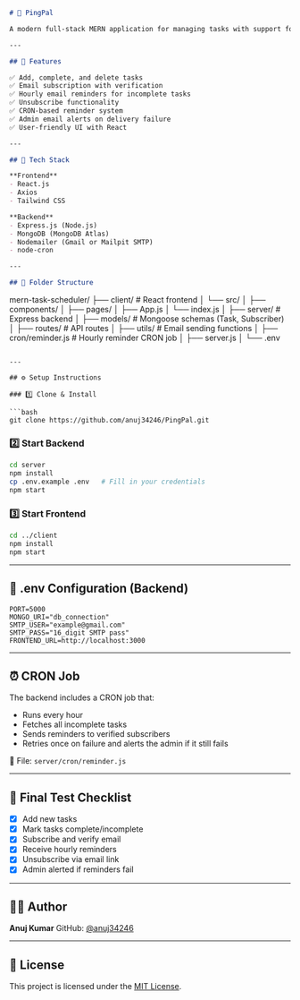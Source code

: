 


```markdown
# 📅 PingPal 

A modern full-stack MERN application for managing tasks with support for email subscription, verification, and hourly reminder notifications.

---

## 🚀 Features

✅ Add, complete, and delete tasks  
✅ Email subscription with verification  
✅ Hourly email reminders for incomplete tasks  
✅ Unsubscribe functionality  
✅ CRON-based reminder system  
✅ Admin email alerts on delivery failure  
✅ User-friendly UI with React

---

## 🧱 Tech Stack

**Frontend**  
- React.js  
- Axios  
- Tailwind CSS  

**Backend**  
- Express.js (Node.js)  
- MongoDB (MongoDB Atlas)  
- Nodemailer (Gmail or Mailpit SMTP)  
- node-cron  

---

## 📁 Folder Structure

```

mern-task-scheduler/
├── client/               # React frontend
│   └── src/
│       ├── components/
│       ├── pages/
│       ├── App.js
│       └── index.js
│
├── server/               # Express backend
│   ├── models/           # Mongoose schemas (Task, Subscriber)
│   ├── routes/           # API routes
│   ├── utils/            # Email sending functions
│   ├── cron/reminder.js  # Hourly reminder CRON job
│   ├── server.js
│   └── .env

````

---

## ⚙️ Setup Instructions

### 1️⃣ Clone & Install

```bash
git clone https://github.com/anuj34246/PingPal.git
````

### 2️⃣ Start Backend

```bash
cd server
npm install
cp .env.example .env   # Fill in your credentials
npm start
```

### 3️⃣ Start Frontend

```bash
cd ../client
npm install
npm start
```

---

## 🔐 .env Configuration (Backend)

```env
PORT=5000
MONGO_URI="db_connection"
SMTP_USER="example@gmail.com"
SMTP_PASS="16_digit SMTP pass"
FRONTEND_URL=http://localhost:3000
```

---

## ⏰ CRON Job

The backend includes a CRON job that:

* Runs every hour
* Fetches all incomplete tasks
* Sends reminders to verified subscribers
* Retries once on failure and alerts the admin if it still fails

📍 File: `server/cron/reminder.js`

---


## 🧪 Final Test Checklist

* [x] Add new tasks
* [x] Mark tasks complete/incomplete
* [x] Subscribe and verify email
* [x] Receive hourly reminders
* [x] Unsubscribe via email link
* [x] Admin alerted if reminders fail

---

## 🧑‍💻 Author

**Anuj Kumar**
GitHub: [@anuj34246](https://github.com/anuj34246)

---

## 📄 License

This project is licensed under the [MIT License](LICENSE).

```



